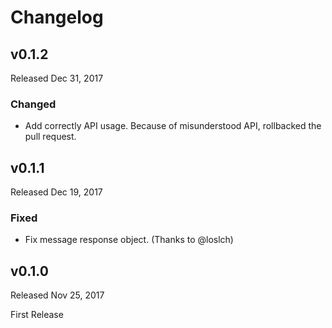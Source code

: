 # Changelog

## v0.1.2

Released Dec 31, 2017

### Changed

- Add correctly API usage. Because of misunderstood API, rollbacked the pull request.

## v0.1.1

Released Dec 19, 2017

### Fixed

- Fix message response object. (Thanks to @loslch)

## v0.1.0

Released Nov 25, 2017

First Release
